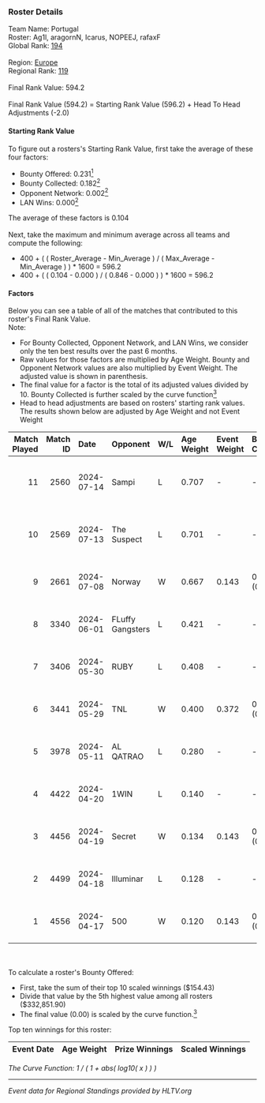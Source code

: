 ### Roster Details<br />
Team Name: Portugal<br />
Roster: Ag1l, aragornN, Icarus, NOPEEJ, rafaxF<br />
Global Rank: [194](../../standings_global_2024_09_26.md)<br />
<br />
Region: [Europe]( ../../standings_europe_2024_09_26.md)<br />
Regional Rank: [119]( ../../standings_europe_2024_09_26.md)<br />
<br />
Final Rank Value:  594.2<br />
<br />
Final Rank Value (594.2) = Starting Rank Value (596.2) + Head To Head Adjustments (-2.0)<br />

#### Starting Rank Value<br />
To figure out a rosters's Starting Rank Value, first take the average of these four factors:<br />
- Bounty Offered: 0.231[<sup>1</sup>](#table2)
- Bounty Collected: 0.182[<sup>2</sup>](#table1)
- Opponent Network: 0.002[<sup>2</sup>](#table1)
- LAN Wins: 0.000[<sup>2</sup>](#table1)

The average of these factors is 0.104<br />
<br />
Next, take the maximum and minimum average across all teams and compute the following:<br />
- 400 + ( ( Roster_Average - Min_Average ) / ( Max_Average - Min_Average ) ) * 1600 = 596.2
- 400 + ( ( 0.104 - 0.000 ) / ( 0.846 - 0.000 ) ) * 1600 = 596.2


#### Factors<br />
Below you can see a table of all of the matches that contributed to this roster's Final Rank Value.<br />
Note:<br />

- For Bounty Collected, Opponent Network, and LAN Wins, we consider only the ten best results over the past 6 months.
- Raw values for those factors are multiplied by Age Weight. Bounty and Opponent Network values are also multiplied by Event Weight. The adjusted value is shown in parenthesis.
- The final value for a factor is the total of its adjusted values divided by 10. Bounty Collected is further scaled by the curve function[<sup>3</sup>](#curveFunction)
- Head to head adjustments are based on rosters' starting rank values. The results shown below are adjusted by Age Weight and not Event Weight
<span id="table1"></span><br />


| Match Played | Match ID | Date       | Opponent         | W/L | Age Weight | Event Weight | Bounty Collected | Opponent Network | LAN Wins  | H2H Adj. | Roster                                 |
| -: | -: | :- | :- | :- | :- | :- | :- | :- | :- | -: | :- |
|           11 |     2560 | 2024-07-14 | Sampi            | L   | 0.707      | -            | -                | -                | -         |    -3.15 | Ag1l, aragornN, Icarus, NOPEEJ, rafaxF |
|           10 |     2569 | 2024-07-13 | The Suspect      | L   | 0.701      | -            | -                | -                | -         |    -6.08 | Ag1l, aragornN, Icarus, NOPEEJ, rafaxF |
|            9 |     2661 | 2024-07-08 | Norway           | W   | 0.667      | 0.143        | 0.002 (0.000)    | 0.055 (0.005)    | 0 (0.000) |    10.88 | Ag1l, aragornN, NOPEEJ, pr, rafaxF     |
|            8 |     3340 | 2024-06-01 | FLuffy Gangsters | L   | 0.421      | -            | -                | -                | -         |    -4.31 | Ag1l, aragornN, P3R3IIRA, pr, rafaxF   |
|            7 |     3406 | 2024-05-30 | RUBY             | L   | 0.408      | -            | -                | -                | -         |    -2.52 | Ag1l, aragornN, P3R3IIRA, pr, rafaxF   |
|            6 |     3441 | 2024-05-29 | TNL              | W   | 0.400      | 0.372        | 0.001 (0.000)    | 0.105 (0.016)    | 0 (0.000) |     7.29 | Ag1l, aragornN, P3R3IIRA, pr, rafaxF   |
|            5 |     3978 | 2024-05-11 | AL QATRAO        | L   | 0.280      | -            | -                | -                | -         |    -4.22 | Ag1l, aragornN, fox, pr, rafaxF        |
|            4 |     4422 | 2024-04-20 | 1WIN             | L   | 0.140      | -            | -                | -                | -         |    -0.92 | Ag1l, aragornN, P3R3IIRA, pr, rafaxF   |
|            3 |     4456 | 2024-04-19 | Secret           | W   | 0.134      | 0.143        | 0.000 (0.000)    | 0.010 (0.000)    | 0 (0.000) |     1.54 | Ag1l, aragornN, P3R3IIRA, pr, rafaxF   |
|            2 |     4499 | 2024-04-18 | Illuminar        | L   | 0.128      | -            | -                | -                | -         |    -2.59 | Ag1l, aragornN, P3R3IIRA, pr, rafaxF   |
|            1 |     4556 | 2024-04-17 | 500              | W   | 0.120      | 0.143        | 0.000 (0.000)    | 0.008 (0.000)    | 0 (0.000) |     2.06 | Ag1l, aragornN, P3R3IIRA, pr, rafaxF   |

<br />
<span id="table2"></span><br />
To calculate a roster's Bounty Offered:<br />

- First, take the sum of their top 10 scaled winnings ($154.43)
- Divide that value by the 5th highest value among all rosters ($332,851.90)
- The final value (0.00) is scaled by the curve function.[<sup>3</sup>](#curveFunction)

Top ten winnings for this roster:<br />

| Event Date | Age Weight | Prize Winnings | Scaled Winnings |
| :- | -: | :- | :- |


<span id="curveFunction"></span>_The Curve Function: 1 / ( 1 + abs( log10( x ) ) )_<br />

---
_Event data for Regional Standings provided by HLTV.org_<br />
